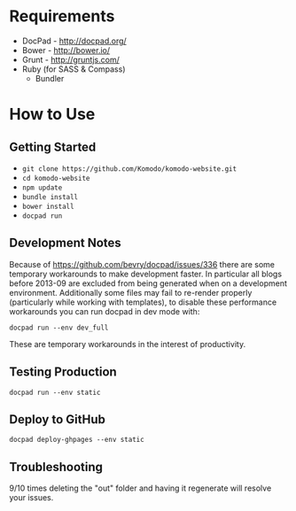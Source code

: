 # Requirements

 * DocPad - http://docpad.org/
 * Bower - http://bower.io/
 * Grunt - http://gruntjs.com/
 * Ruby (for SASS & Compass)
   * Bundler

# How to Use

## Getting Started

* `git clone https://github.com/Komodo/komodo-website.git`
* `cd komodo-website`
* `npm update`
* `bundle install` 
* `bower install`
* `docpad run`

## Development Notes

Because of https://github.com/bevry/docpad/issues/336 there are some temporary
workarounds to make development faster. In particular all blogs before 2013-09
are excluded from being generated when on a development environment. Additionally
some files may fail to re-render properly (particularly while working with templates),
to disable these performance workarounds you can run docpad in dev mode with:

`docpad run --env dev_full`

These are temporary workarounds in the interest of productivity.

## Testing Production

`docpad run --env static`

## Deploy to GitHub

`docpad deploy-ghpages --env static`

## Troubleshooting

9/10 times deleting the "out" folder and having it regenerate will resolve your
issues.
